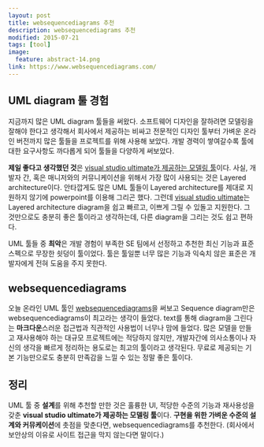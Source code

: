```yaml
---
layout: post
title: websequencediagrams 추천
description: websequencediagrams 추천
modified: 2015-07-21
tags: [tool]
image:
  feature: abstract-14.png
link: https://www.websequencediagrams.com/
---
```


## UML diagram 툴 경험

지금까지 많은 UML diagram 툴들을 써왔다. 소프트웨어 디자인을 잘하려면 모델링을 잘해야 한다고 생각해서 회사에서 제공하는 비싸고 전문적인 디자인 툴부터 가벼운 온라인 버전까지 많은 툴들을 프로젝트를 위해 사용해 보았다. 
개발 경력이 쌓여갈수록 툴에 대한 요구사항도 까다롭게 되어 툴들을 다양하게 써보았다. 

**제일 좋다고 생각했던 것**은 <u>visual studio ultimate가 제공하는 모델링 툴</u>이다. 사실, 개발자 간, 혹은 매니저와의 커뮤니케이션을 위해서 가장 많이 사용되는 것은 Layered architecture이다. 안타깝게도 많은 UML 툴들이 Layered architecture를 제대로 지원하지 않기에 powerpoint를 이용해 그리곤 했다. 그런데 <u>visual studio ultimate</u>는 Layered architecture diagram을 쉽고 빠르고, 이쁘게 그릴 수 있돌고 지원한다. 그것만으로도 충분히 좋은 툴이라고 생각하는데, 다른 diagram을 그리는 것도 쉽고 편하다. 

UML 툴들 중 **최악**은 개발 경험이 부족한 SE 팀에서 선정하고 추천한 최신 기능과 표준 스펙으로 무장한 쇳덩이 툴이었다. 툴은 툴일뿐 너무 많은 기능과 익숙치 않은 표준은 개발자에게 전혀 도움을 주지 못한다. 

## websequencediagrams

오늘 온라인 UML 툴인 [websequencediagrams](https://www.websequencediagrams.com/)을 써보고 Sequence diagram만은 websequencediagrams이 최고라는 생각이 들었다. text를 통해 diagram을 그린다는 **마크다운**스러운 접근법과 직관적인 사용법이 너무나 맘에 들었다. 많은 모델을 만들고 재사용해야 하는 대규모 프로젝트에는 적당하지 않지만, 개발자간에 의사소통이나 자신의 생각을 빠르게 정리하는 용도로는 최고의 툴이라고 생각된다. 무료로 제공되는 기본 기능만으로도 충분히 만족감을 느낄 수 있는 정말 좋은 툴이다. 
 
## 정리

 UML 툴 중 **설계**를 위해 추천할 만한 것은 훌륭한 UI, 적당한 수준의 기능과 재사용성을 갖춘 **visual studio ultimate가 제공하는 모델링 툴**이다. **구현을 위한 가벼운 수준의 설계와 커뮤케이션**에 촛점을 맞춘다면, websequencediagrams를 추천한다. (회사에서 보안상의 이유로 사이트 접근을 막지 않는다면 말이다.) 
